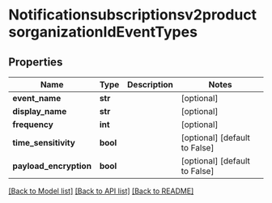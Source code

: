 # Notificationsubscriptionsv2productsorganizationIdEventTypes

## Properties
Name | Type | Description | Notes
------------ | ------------- | ------------- | -------------
**event_name** | **str** |  | [optional] 
**display_name** | **str** |  | [optional] 
**frequency** | **int** |  | [optional] 
**time_sensitivity** | **bool** |  | [optional] [default to False]
**payload_encryption** | **bool** |  | [optional] [default to False]

[[Back to Model list]](../README.md#documentation-for-models) [[Back to API list]](../README.md#documentation-for-api-endpoints) [[Back to README]](../README.md)


